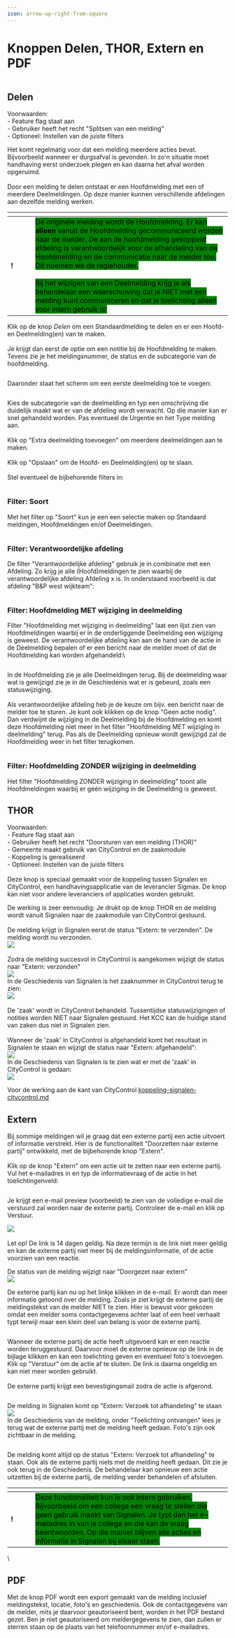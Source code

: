 ```yaml
---
icon: arrow-up-right-from-square
---
```


# Knoppen Delen, THOR, Extern en PDF

<div align="left">

<figure><img src="../../.gitbook/assets/image (15).png" alt=""><figcaption></figcaption></figure>

</div>

## Delen

Voorwaarden:\
\- Feature flag staat aan\
\- Gebruiker heeft het recht "Splitsen van een melding"\
\- Optioneel: Instellen van de juiste filters

Het komt regelmatig voor dat een melding meerdere acties bevat. Bijvoorbeeld wanneer er durgsafval is gevonden. In zo'n situatie moet handhaving eerst onderzoek plegen en kan daarna het afval worden opgeruimd.\
\
Door een melding te delen ontstaat er een Hoofdmelding met een of meerdere Deelmeldingen. Op deze manier kunnen verschillende afdelingen aan dezelfde melding werken.&#x20;

<table data-header-hidden><thead><tr><th width="40"></th><th></th></tr></thead><tbody><tr><td><strong>!</strong></td><td><mark style="background-color:green;">De originele melding wordt de Hoofdmelding. Er kan <strong>alleen</strong> vanuit de Hoofdmelding gecommuniceerd worden naar de melder. De aan de hoofdmelding gekoppeld afdeling is verantwoordelijk voor de afhandeling van de Hoofdmelding en de communicatie naar de melder toe. Dit noemen we de regiehouder.</mark><br><br><mark style="background-color:green;">Bij het wijzigen van een Deelmelding krijg je als behandelaar een waarschuwing dat je NIET met een melding kunt communiceren en dat je toelichting alleen voor intern gebruik is:</mark><br><img src="../../.gitbook/assets/image (257).png" alt=""></td></tr></tbody></table>

Klik op de knop _Delen_ om een Standaardmelding te delen en er een Hoofd- en Deelmelding(en) van te maken.\
\
Je krijgt dan eerst de optie om een notitie bij de Hoofdmelding te maken. Tevens zie je het meldingsnummer, de status en de subcategorie van de hoofdmelding.

<figure><img src="../../.gitbook/assets/image (16).png" alt=""><figcaption></figcaption></figure>

Daaronder staat het scherm om een eerste deelmelding toe te voegen:

<figure><img src="../../.gitbook/assets/image (17).png" alt=""><figcaption></figcaption></figure>

Kies de subcategorie van de deelmelding en typ een omschrijving die duidelijk maakt wat er van de afdeling wordt verwacht. Op die manier kan er snel gehandeld worden. Pas eventueel de Urgentie en het Type melding aan.\
\
Klik op "Extra deelmelding toevoegen" om meerdere deelmeldingen aan te maken.\
\
Klik op "Opslaan" om de Hoofd- en Deelmelding(en) op te slaan.\
\
Stel eventueel de bijbehorende filters in:

<div align="left">

<figure><img src="../../.gitbook/assets/image (252).png" alt=""><figcaption></figcaption></figure>

</div>

### Filter: Soort

Met het filter op "Soort" kun je een een selectie maken op Standaard meldingen, Hoofdmeldingen en/of Deelmeldingen.

<div align="left">

<figure><img src="../../.gitbook/assets/image (152).png" alt=""><figcaption></figcaption></figure>

</div>

### Filter: Verantwoordelijke afdeling

De filter "Verantwoordelijke afdeling" gebruik je in combinatie met een Afdeling. Zo krijg je alle (Hoofd)meldingen te zien waarbij de verantwoordelijke afdeling Afdeling x is. In onderstaand voorbeeld is dat afdeling "B\&P west wijkteam":

<figure><img src="../../.gitbook/assets/image (254).png" alt=""><figcaption></figcaption></figure>

### Filter: Hoofdmelding MET wijziging in deelmelding

Filter "Hoofdmelding met wijziging in deelmelding" laat een lijst zien van Hoofdmeldingen waarbij er in de onderliggende Deelmelding een wijziging is geweest. De verantwoordelijke afdeling kan aan de hand van de actie in de Deelmelding bepalen of er een bericht naar de melder moet of dat de Hoofdmelding kan worden afgehandeld:\


<figure><img src="../../.gitbook/assets/image (255).png" alt=""><figcaption></figcaption></figure>

In de Hoofdmelding zie je alle Deelmeldingen terug. Bij de deelmelding waar wat is gewijzigd zie je in de Geschiedenis wat er is gebeurd, zoals een statuswijziging.\
\
Als verantwoordelijke afdeling heb je de keuze om bijv. een bericht naar de melder toe te sturen. Je kunt ook klikken op de knop "Geen actie nodig". Dan verdwijnt de wijziging in de Deelmelding bij de Hoofdmelding en komt deze Hoofdmelding niet meer in het filter "Hoofdmelding MET wijziging in deelmelding" terug. Pas als de Deelmelding opnieuw wordt gewijzigd zal de Hoofdmelding weer in het filter terugkomen.

<figure><img src="../../.gitbook/assets/image (256).png" alt=""><figcaption></figcaption></figure>

### Filter: Hoofdmelding ZONDER wijziging in deelmelding

Het filter "Hoofdmelding ZONDER wijziging in deelmelding" toont alle Hoofdmeldingen waarbij er géén wijziging in de Deelmelding is geweest.&#x20;

## THOR

Voorwaarden:\
\- Feature flag staat aan\
\- Gebruiker heeft het recht "Doorsturen van een melding (THOR)"\
\- Gemeente maakt gebruik van CityControl en de zaakmodule\
\- Koppeling is gerealiseerd\
\- Optioneel: Instellen van de juiste filters\
\
Deze knop is speciaal gemaakt voor de koppeling tussen Signalen en CityControl, een handhavingsapplicatie van de leverancier Sigmax. De knop kan niet voor andere leveranciers of applicaties worden gebruikt.

De werking is zeer eenvoudig: Je drukt op de knop THOR en de melding wordt vanuit Signalen naar de zaakmodule van CityControl gestuurd. \
\
De melding krijgt in Signalen eerst de status "Extern: te verzenden". De melding wordt nu verzonden.\
![](<../../.gitbook/assets/image (153).png>)\
\
Zodra de melding succesvol in CityControl is aangekomen wijzigt de status naar "Extern: verzonden"\
![](<../../.gitbook/assets/image (154).png>)\
In de Geschiedenis van Signalen is het zaaknummer in CityControl terug te zien:\
![](<../../.gitbook/assets/image (155).png>)\
\
De 'zaak' wordt in CityControl behandeld. Tussentijdse statuswijzigingen of notities worden NIET naar Signalen gestuurd. Het KCC kan de huidige stand van zaken dus niet in Signalen zien.\
\
Wanneer de 'zaak' in CityControl is afgehandeld komt het resultaat in Signalen te staan en wijzigt de status naar "Extern: afgehandeld":\
![](<../../.gitbook/assets/image (157).png>)\
In de Geschiedenis van Signalen is te zien wat er met de 'zaak' in CityControl is gedaan:\
![](<../../.gitbook/assets/image (156).png>)

Voor de werking aan de kant van CityControl [koppeling-signalen-citycontrol.md](../functioneel-beheer-back-end-django/koppeling-met-externe-systemen/koppeling-signalen-citycontrol.md "mention")

## Extern

Bij sommige meldingen wil je graag dat een externe partij een actie uitvoert of informatie verstrekt. Hier is de functionaliteit "Doorzetten naar externe partij" ontwikkeld, met de bijbehorende knop "Extern".\
\
Klik op de knop "Extern" om een actie uit te zetten naar een externe partij. Vul het e-mailadres in en typ de informatievraag of de actie in het toelichtingenveld:

<div align="left">

<figure><img src="../../.gitbook/assets/image (158).png" alt=""><figcaption></figcaption></figure>

</div>

Je krijgt een e-mail preview (voorbeeld) te zien van de volledige e-mail die verstuurd zal worden naar de externe partij. Controleer de e-mail en klik op Verstuur.

![](<../../.gitbook/assets/image (161).png>)\
\
Let op! De link is 14 dagen geldig. Na deze termijn is de link niet meer geldig en kan de externe partij niet meer bij de meldingsinformatie, of de actie voorzien van een reactie.

De status van de melding wijzigt naar "Doorgezet naar extern"\
![](<../../.gitbook/assets/image (160).png>)

De externe partij kan nu op het linkje klikken in de e-mail. Er wordt dan meer informatie getoond over de melding. Zoals je ziet krijgt de externe partij de meldingstekst van de melder NIET te zien. Hier is bewust voor gekozen omdat een melder soms contactgegevens achter laat of een heel verhaalt typt terwijl maar een klein deel van belang is voor de externe partij.

<div align="left">

<figure><img src="../../.gitbook/assets/image (162).png" alt=""><figcaption></figcaption></figure>

</div>

Wanneer de externe partij de actie heeft uitgevoerd kan er een reactie worden teruggestuurd. Daarvoor moet de externe opnieuw op de link in de bijlage klikken en kan een toelichting geven en eventueel foto's toevoegen. Klik op "Verstuur" om de actie af te sluiten. De link is daarna ongeldig en kan niet meer worden gebruikt.\
\
De externe partij krijgt een bevestigingsmail zodra de actie is afgerond.

<div align="left">

<figure><img src="../../.gitbook/assets/image (163).png" alt=""><figcaption></figcaption></figure>

</div>

De melding in Signalen komt op "Extern: Verzoek tot afhandeling" te staan\
![](<../../.gitbook/assets/image (164).png>)\
In de Geschiedenis van de melding, onder "Toelichting ontvangen" lees je terug wat de externe partij met de melding heeft gedaan. Foto's zijn ook zichtbaar in de melding.

<figure><img src="../../.gitbook/assets/image (165).png" alt=""><figcaption></figcaption></figure>

De melding komt altijd op de status "Extern: Verzoek tot afhandeling" te staan. Ook als de externe partij niets met de melding heeft gedaan. Dit zie je ook terug in de Geschiedenis. De behandelaar kan opnieuw een actie uitzetten bij de externe partij, de melding verder behandelen of afsluiten.

<table data-header-hidden><thead><tr><th width="40"></th><th></th></tr></thead><tbody><tr><td><strong>!</strong></td><td><mark style="background-color:green;">Deze functionaliteit kun je ook intern gebruiken. Bijvoorbeeld om een collega een vraag te stellen die geen gebruik maakt van Signalen. Je typt dan het e-mailadres in van je collega en die kan de vraag beantwoorden. Op die manier blijven alle acties en informatie in Signalen bij elkaar staan.</mark></td></tr></tbody></table>

\


## PDF

Met de knop PDF wordt een export gemaakt van de melding inclusief meldingstekst, locatie, foto's en geschiedenis. Ook de contactgegevens van de melder, mits je daarvoor geautoriseerd bent, worden in het PDF bestand gezet. Ben je niet geautoriseerd om meldergegevens te zien, dan zullen er sterren staan op de plaats van het telefoonnummer en/of e-mailadres.
